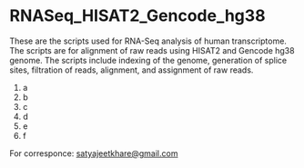 # RNASeq_HISAT2_Gencode_hg38

These are the scripts used for RNA-Seq analysis of human transcriptome. The scripts are for alignment of raw reads using HISAT2 and Gencode hg38 genome. The scripts include indexing of the genome, generation of splice sites, filtration of reads, alignment, and assignment of raw reads. 

1. a
2. b
3. c
4. d
5. e
6. f

For corresponce: satyajeetkhare@gmail.com
